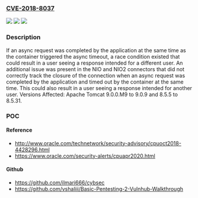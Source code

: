 ### [CVE-2018-8037](https://cve.mitre.org/cgi-bin/cvename.cgi?name=CVE-2018-8037)
![](https://img.shields.io/static/v1?label=Product&message=Apache%20Tomcat&color=blue)
![](https://img.shields.io/static/v1?label=Version&message=n%2Fa&color=blue)
![](https://img.shields.io/static/v1?label=Vulnerability&message=Information%20Disclosure&color=brighgreen)

### Description

If an async request was completed by the application at the same time as the container triggered the async timeout, a race condition existed that could result in a user seeing a response intended for a different user. An additional issue was present in the NIO and NIO2 connectors that did not correctly track the closure of the connection when an async request was completed by the application and timed out by the container at the same time. This could also result in a user seeing a response intended for another user. Versions Affected: Apache Tomcat 9.0.0.M9 to 9.0.9 and 8.5.5 to 8.5.31.

### POC

#### Reference
- http://www.oracle.com/technetwork/security-advisory/cpuoct2018-4428296.html
- https://www.oracle.com/security-alerts/cpuapr2020.html

#### Github
- https://github.com/ilmari666/cybsec
- https://github.com/vshaliii/Basic-Pentesting-2-Vulnhub-Walkthrough

